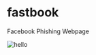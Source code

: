 # fastbook
Facebook Phishing Webpage

![hello](https://user-images.githubusercontent.com/17242746/46142892-045e0480-c276-11e8-9244-4cdfb2f8f2fb.png)
